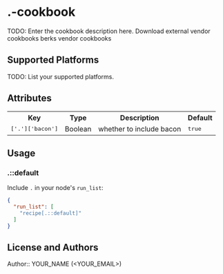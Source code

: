 # .-cookbook

TODO: Enter the cookbook description here.
Download external vendor cookbooks
berks vendor cookbooks

## Supported Platforms

TODO: List your supported platforms.

## Attributes

<table>
  <tr>
    <th>Key</th>
    <th>Type</th>
    <th>Description</th>
    <th>Default</th>
  </tr>
  <tr>
    <td><tt>['.']['bacon']</tt></td>
    <td>Boolean</td>
    <td>whether to include bacon</td>
    <td><tt>true</tt></td>
  </tr>
</table>

## Usage

### .::default

Include `.` in your node's `run_list`:

```json
{
  "run_list": [
    "recipe[.::default]"
  ]
}
```

## License and Authors

Author:: YOUR_NAME (<YOUR_EMAIL>)
